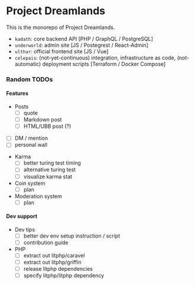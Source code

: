 Project Dreamlands
==================

This is the monorepo of Project Dreamlands.

- `kadath`: core backend API [PHP / GraphQL / PostgreSQL]
- `underworld`: admin site [JS / Postegrest / React-Admin]
- `ulthar`: official frontend site [JS / Vue]
- `celepais`: (not-yet-continuous) integration, infrastructure as code, (not-automatic) deployment scripts [Terraform / Docker Compose]

### Random TODOs


#### Features

- Posts
  - [ ] quote
  - [ ] Markdown post
  - [ ] HTML/UBB post (?)
- [ ] DM / mention
- [ ] personal wall
- Karma
  - [ ] better turing test timing
  - [ ] alternative turing test
  - [ ] visualize karma stat
- Coin system
  - [ ] plan
- Moderation system
  - [ ] plan

#### Dev support

- Dev tips
  - [ ] better dev env setup instruction / script
  - [ ] contribution guide
- PHP
  - [ ] extract out litphp/caravel
  - [ ] extract out litphp/griffin
  - [ ] release litphp dependencies
  - [ ] specify litphp/litphp dependency
